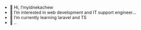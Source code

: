 - 👋 Hi, I’myidnekachew
- 👀 I’m interested in web development and IT support engineer...
- 🌱 I’m currently learning laravel and TS
- 💞️ ..

<!---
Yidnek-T/Yidnek-T is a ✨ special ✨ repository because its `README.md` (this file) appears on your GitHub profile.
You can click the Preview link to take a look at your changes.
--->
